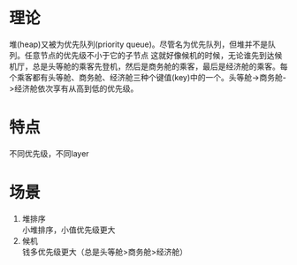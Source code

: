 # 理论
堆(heap)又被为优先队列(priority queue)。尽管名为优先队列，但堆并不是队列。任意节点的优先级不小于它的子节点 
这就好像候机的时候，无论谁先到达候机厅，总是头等舱的乘客先登机，然后是商务舱的乘客，最后是经济舱的乘客。每个乘客都有头等舱、商务舱、经济舱三种个键值(key)中的一个。头等舱->商务舱->经济舱依次享有从高到低的优先级。
# 特点
不同优先级，不同layer
# 场景
1. 堆排序  
小堆排序，小值优先级更大
2. 候机  
钱多优先级更大（总是头等舱>商务舱>经济舱）
